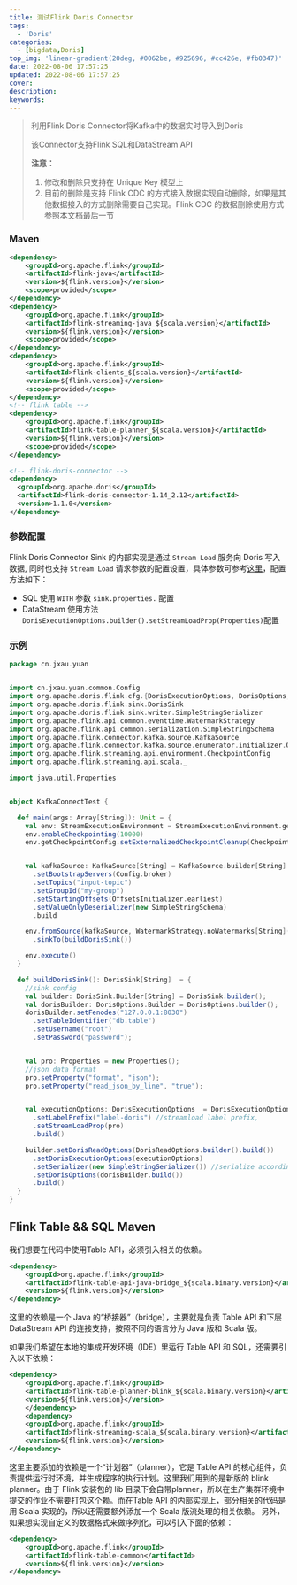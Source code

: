 ```yaml
---
title: 测试Flink Doris Connector
tags:
  - 'Doris'
categories:
  - [bigdata,Doris]
top_img: 'linear-gradient(20deg, #0062be, #925696, #cc426e, #fb0347)'
date: 2022-08-06 17:57:25
updated: 2022-08-06 17:57:25
cover:
description:
keywords:
---
```


> 利用Flink Doris Connector将Kafka中的数据实时导入到Doris
>
> 该Connector支持Flink SQL和DataStream API
>
> **注意：**
>
> 1. 修改和删除只支持在 Unique Key 模型上
> 2. 目前的删除是支持 Flink CDC 的方式接入数据实现自动删除，如果是其他数据接入的方式删除需要自己实现。Flink CDC 的数据删除使用方式参照本文档最后一节



### Maven

```xml
<dependency>
    <groupId>org.apache.flink</groupId>
    <artifactId>flink-java</artifactId>
    <version>${flink.version}</version>
    <scope>provided</scope>
</dependency>
<dependency>
    <groupId>org.apache.flink</groupId>
    <artifactId>flink-streaming-java_${scala.version}</artifactId>
    <version>${flink.version}</version>
    <scope>provided</scope>
</dependency>
<dependency>
    <groupId>org.apache.flink</groupId>
    <artifactId>flink-clients_${scala.version}</artifactId>
    <version>${flink.version}</version>
    <scope>provided</scope>
</dependency>
<!-- flink table -->
<dependency>
    <groupId>org.apache.flink</groupId>
    <artifactId>flink-table-planner_${scala.version}</artifactId>
    <version>${flink.version}</version>
    <scope>provided</scope>
</dependency>

<!-- flink-doris-connector -->
<dependency>
  <groupId>org.apache.doris</groupId>
  <artifactId>flink-doris-connector-1.14_2.12</artifactId>
  <version>1.1.0</version>
</dependency>  
```



### 参数配置

Flink Doris Connector Sink 的内部实现是通过 `Stream Load` 服务向 Doris 写入数据, 同时也支持 `Stream Load` 请求参数的配置设置，具体参数可参考[这里](https://doris.apache.org/zh-CN/docs/data-operate/import/import-way/stream-load-manual)，配置方法如下：

- SQL 使用 `WITH` 参数 `sink.properties.` 配置
- DataStream 使用方法`DorisExecutionOptions.builder().setStreamLoadProp(Properties)`配置



### 示例

```scala
package cn.jxau.yuan


import cn.jxau.yuan.common.Config
import org.apache.doris.flink.cfg.{DorisExecutionOptions, DorisOptions, DorisReadOptions}
import org.apache.doris.flink.sink.DorisSink
import org.apache.doris.flink.sink.writer.SimpleStringSerializer
import org.apache.flink.api.common.eventtime.WatermarkStrategy
import org.apache.flink.api.common.serialization.SimpleStringSchema
import org.apache.flink.connector.kafka.source.KafkaSource
import org.apache.flink.connector.kafka.source.enumerator.initializer.OffsetsInitializer
import org.apache.flink.streaming.api.environment.CheckpointConfig
import org.apache.flink.streaming.api.scala._

import java.util.Properties


object KafkaConnectTest {

  def main(args: Array[String]): Unit = {
    val env: StreamExecutionEnvironment = StreamExecutionEnvironment.getExecutionEnvironment
    env.enableCheckpointing(10000)
    env.getCheckpointConfig.setExternalizedCheckpointCleanup(CheckpointConfig.ExternalizedCheckpointCleanup.RETAIN_ON_CANCELLATION)


    val kafkaSource: KafkaSource[String] = KafkaSource.builder[String]
      .setBootstrapServers(Config.broker)
      .setTopics("input-topic")
      .setGroupId("my-group")
      .setStartingOffsets(OffsetsInitializer.earliest)
      .setValueOnlyDeserializer(new SimpleStringSchema)
      .build

    env.fromSource(kafkaSource, WatermarkStrategy.noWatermarks[String](), "Kafka Source")
      .sinkTo(buildDorisSink())

    env.execute()
  }

  def buildDorisSink(): DorisSink[String]  = {
    //sink config
    val builder: DorisSink.Builder[String] = DorisSink.builder();
    val dorisBuilder: DorisOptions.Builder = DorisOptions.builder();
    dorisBuilder.setFenodes("127.0.0.1:8030")
      .setTableIdentifier("db.table")
      .setUsername("root")
      .setPassword("password");


    val pro: Properties = new Properties();
    //json data format
    pro.setProperty("format", "json");
    pro.setProperty("read_json_by_line", "true");


    val executionOptions: DorisExecutionOptions  = DorisExecutionOptions.builder()
      .setLabelPrefix("label-doris") //streamload label prefix,
      .setStreamLoadProp(pro)
      .build()

    builder.setDorisReadOptions(DorisReadOptions.builder().build())
      .setDorisExecutionOptions(executionOptions)
      .setSerializer(new SimpleStringSerializer()) //serialize according to string
      .setDorisOptions(dorisBuilder.build())
      .build()
  }
}

```

## Flink Table && SQL Maven

我们想要在代码中使用Table API，必须引入相关的依赖。

```xml
<dependency>
    <groupId>org.apache.flink</groupId>
    <artifactId>flink-table-api-java-bridge_${scala.binary.version}</artifactId>
    <version>${flink.version}</version>
</dependency>

```

这里的依赖是一个 Java 的“桥接器”（bridge），主要就是负责 Table API 和下层 DataStream API 的连接支持，按照不同的语言分为 Java 版和 Scala 版。

如果我们希望在本地的集成开发环境（IDE）里运行 Table API 和 SQL，还需要引入以下依赖：

```xml
<dependency>
    <groupId>org.apache.flink</groupId>
    <artifactId>flink-table-planner-blink_${scala.binary.version}</artifactId>
    <version>${flink.version}</version>
    </dependency>
    <dependency>
    <groupId>org.apache.flink</groupId>
    <artifactId>flink-streaming-scala_${scala.binary.version}</artifactId>
    <version>${flink.version}</version>
</dependency>
```

这里主要添加的依赖是一个“计划器”（planner），它是 Table API 的核心组件，负责提供运行时环境，并生成程序的执行计划。这里我们用到的是新版的 blink planner。由于 Flink 安装包的 lib 目录下会自带planner，所以在生产集群环境中提交的作业不需要打包这个赖。而在Table API 的内部实现上，部分相关的代码是用 Scala 实现的，所以还需要额外添加一个 Scala 版流处理的相关依赖。
另外，如果想实现自定义的数据格式来做序列化，可以引入下面的依赖：

```xml
<dependency>
    <groupId>org.apache.flink</groupId>
    <artifactId>flink-table-common</artifactId>
    <version>${flink.version}</version>
</dependency>
```


